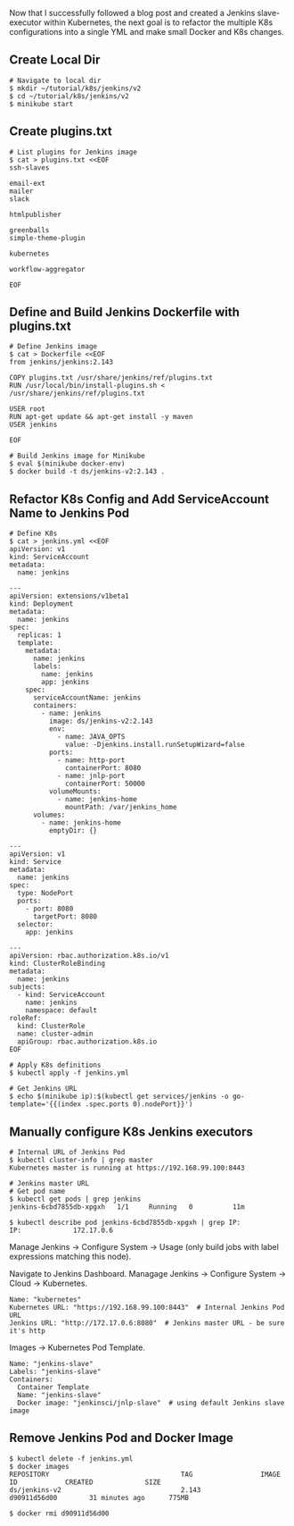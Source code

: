 Now that I successfully followed a blog post and created a Jenkins slave-executor within Kubernetes, the next goal is to refactor the multiple K8s configurations into a single YML and make small Docker and K8s changes.

## Create Local Dir
```shell
# Navigate to local dir
$ mkdir ~/tutorial/k8s/jenkins/v2
$ cd ~/tutorial/k8s/jenkins/v2
$ minikube start
```

## Create plugins.txt
```shell
# List plugins for Jenkins image
$ cat > plugins.txt <<EOF
ssh-slaves

email-ext
mailer
slack

htmlpublisher

greenballs
simple-theme-plugin

kubernetes

workflow-aggregator

EOF
```

## Define and Build Jenkins Dockerfile with plugins.txt
```shell
# Define Jenkins image
$ cat > Dockerfile <<EOF
from jenkins/jenkins:2.143

COPY plugins.txt /usr/share/jenkins/ref/plugins.txt
RUN /usr/local/bin/install-plugins.sh < /usr/share/jenkins/ref/plugins.txt

USER root
RUN apt-get update && apt-get install -y maven
USER jenkins

EOF
```

```shell
# Build Jenkins image for Minikube
$ eval $(minikube docker-env)
$ docker build -t ds/jenkins-v2:2.143 .
```

## Refactor K8s Config and Add ServiceAccount Name to Jenkins Pod
```shell
# Define K8s
$ cat > jenkins.yml <<EOF
apiVersion: v1
kind: ServiceAccount
metadata:
  name: jenkins

---
apiVersion: extensions/v1beta1
kind: Deployment
metadata:
  name: jenkins
spec:
  replicas: 1
  template:
    metadata:
      name: jenkins
      labels:
        name: jenkins
        app: jenkins
    spec:
      serviceAccountName: jenkins
      containers:
        - name: jenkins
          image: ds/jenkins-v2:2.143
          env:
            - name: JAVA_OPTS
              value: -Djenkins.install.runSetupWizard=false
          ports:
            - name: http-port
              containerPort: 8080
            - name: jnlp-port
              containerPort: 50000
          volumeMounts:
            - name: jenkins-home
              mountPath: /var/jenkins_home
      volumes:
        - name: jenkins-home
          emptyDir: {}

---
apiVersion: v1
kind: Service
metadata:
  name: jenkins
spec:
  type: NodePort
  ports:
    - port: 8080
      targetPort: 8080
  selector:
    app: jenkins

---
apiVersion: rbac.authorization.k8s.io/v1
kind: ClusterRoleBinding
metadata:
  name: jenkins
subjects:
  - kind: ServiceAccount
    name: jenkins
    namespace: default
roleRef:
  kind: ClusterRole
  name: cluster-admin
  apiGroup: rbac.authorization.k8s.io
EOF
```

```shell
# Apply K8s definitions
$ kubectl apply -f jenkins.yml

# Get Jenkins URL
$ echo $(minikube ip):$(kubectl get services/jenkins -o go-template='{{(index .spec.ports 0).nodePort}}')
```


## Manually configure K8s Jenkins executors

```shell
# Internal URL of Jenkins Pod
$ kubectl cluster-info | grep master
Kubernetes master is running at https://192.168.99.100:8443

# Jenkins master URL
# Get pod name
$ kubectl get pods | grep jenkins
jenkins-6cbd7855db-xpgxh   1/1     Running   0          11m

$ kubectl describe pod jenkins-6cbd7855db-xpgxh | grep IP:
IP:             172.17.0.6
```

Manage Jenkins -> Configure System -> Usage (only build jobs with label expressions matching this node).

Navigate to Jenkins Dashboard. Managage Jenkins -> Configure System -> Cloud -> Kubernetes.
```
Name: "kubernetes"
Kubernetes URL: "https://192.168.99.100:8443"  # Internal Jenkins Pod URL
Jenkins URL: "http://172.17.0.6:8080"  # Jenkins master URL - be sure it's http
```

Images -> Kubernetes Pod Template.
```
Name: "jenkins-slave"
Labels: "jenkins-slave"
Containers:
  Container Template
  Name: "jenkins-slave"
  Docker image: "jenkinsci/jnlp-slave"  # using default Jenkins slave image
```


## Remove Jenkins Pod and Docker Image
```shell
$ kubectl delete -f jenkins.yml
$ docker images
REPOSITORY                                 TAG                 IMAGE ID            CREATED             SIZE
ds/jenkins-v2                              2.143               d90911d56d00        31 minutes ago      775MB

$ docker rmi d90911d56d00
```
